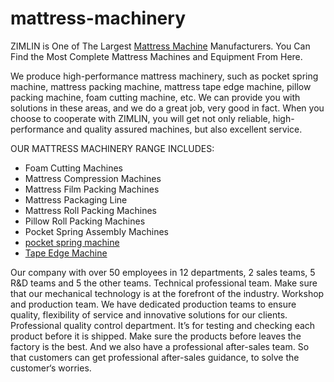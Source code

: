 # mattress-machinery
ZIMLIN is One of The Largest <a href="https://www.zimlin.com/">Mattress Machine</a> Manufacturers. You Can Find the Most Complete Mattress Machines and Equipment From Here.

We produce high-performance mattress machinery, such as pocket spring machine, mattress packing machine, mattress tape edge machine, pillow packing machine, foam cutting machine, etc. We can provide you with solutions in these areas, and we do a great job, very good in fact. When you choose to cooperate with ZIMLIN, you will get not only reliable, high-performance and quality assured machines, but also excellent service.

OUR MATTRESS MACHINERY RANGE INCLUDES:
<ul>
<li>Foam Cutting Machines</li>
<li>Mattress Compression Machines</li>
<li>Mattress Film Packing Machines</li>
<li>Mattress Packaging Line</li>
<li>Mattress Roll Packing Machines</li>
<li>Pillow Roll Packing Machines</li>
<li>Pocket Spring Assembly Machines</li>
<li><a href="https://www.szkimkoo.com/category/machines/pocket-spring-machine/">pocket spring machine</a></li>
<li><a href="https://www.zimlin.com/product-category/tape-edge-machines/">Tape Edge Machine</a></li>
</ul>
Our company with over 50 employees in 12 departments, 2 sales teams, 5 R&D teams and 5 the other teams. Technical professional team. Make sure that our mechanical technology is at the forefront of the industry. Workshop and production team. We have dedicated production teams to ensure quality, flexibility of service and innovative solutions for our clients. Professional quality control department. It’s for testing and checking each product before it is shipped. Make sure the products before leaves the factory is the best. And we also have a professional after-sales team. So that customers can get professional after-sales guidance, to solve the customer‘s worries.
